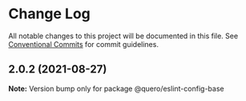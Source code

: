 # Change Log

All notable changes to this project will be documented in this file.
See [Conventional Commits](https://conventionalcommits.org) for commit guidelines.

## 2.0.2 (2021-08-27)

**Note:** Version bump only for package @quero/eslint-config-base
